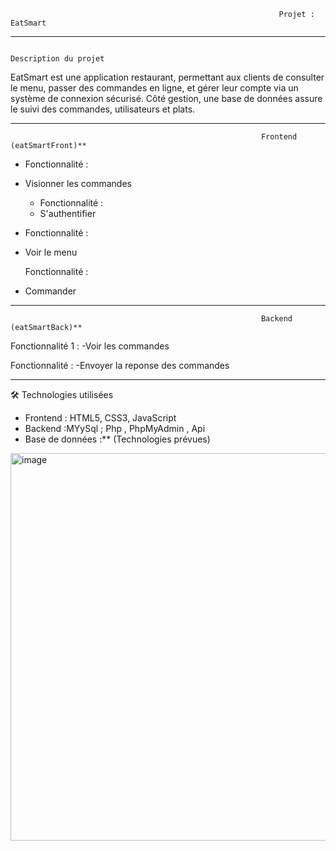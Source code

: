                                                                 Projet : EatSmart
---

                                                                Description du projet

EatSmart est une application  restaurant, permettant aux clients de consulter le menu, passer des commandes en ligne, et gérer leur compte via un système de connexion sécurisé. Côté gestion, une base de données assure le suivi des commandes, utilisateurs et plats.

---

                                                            

                                                            Frontend (eatSmartFront)**

- Fonctionnalité  :
- Visionner les commandes
  
  - Fonctionnalité  :
  - S'authentifier

 - Fonctionnalité  :
 - Voir le menu

   Fonctionnalité :
  - Commander
   
---

                                                            Backend (eatSmartBack)**

Fonctionnalité 1 : 
-Voir les commandes 
  
Fonctionnalité : 
-Envoyer la reponse des  commandes 

---


🛠️ Technologies utilisées

- Frontend : HTML5, CSS3, JavaScript 
- Backend :MYySql ; Php , PhpMyAdmin , Api 
- Base de données :** (Technologies prévues)


<img width="1072" height="620" alt="image" src="https://github.com/user-attachments/assets/553c52c9-33b7-40df-aaa7-cfd59c5054b1" />
